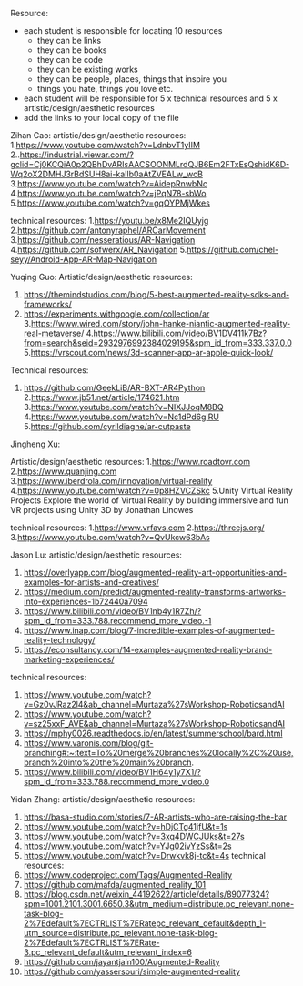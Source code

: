 Resource:
* each student is responsible for locating 10 resources
   * they can be links
   * they can be books
   * they can be code
   * they can be existing works
   * they can be people, places, things that inspire you
   * things you hate, things you love etc.
* each student will be responsible for 5 x technical resources and 5 x artistic/design/aesthetic resources
* add the links to your local copy of the file

Zihan Cao:
artistic/design/aesthetic resources:
1.https://www.youtube.com/watch?v=LdnbvT1yIIM
2..https://industrial.viewar.com/?gclid=Cj0KCQiA0p2QBhDvARIsAACSOONMLrdQJB6Em2FTxEsQshidK6D-Wq2oX2DMHJ3rBdSUH8ai-kaIlb0aAtZVEALw_wcB
3.https://www.youtube.com/watch?v=AidepRnwbNc
4.https://www.youtube.com/watch?v=jPqN78-sbWo
5.https://www.youtube.com/watch?v=gqOYPMjWkes




 technical resources:
1.https://youtu.be/x8Me2IQUyjg
2.https://github.com/antonyraphel/ARCarMovement
3.https://github.com/nesseratious/AR-Navigation
4.https://github.com/sofwerx/AR_Navigation
5.https://github.com/chel-seyy/Android-App-AR-Map-Navigation










Yuqing Guo:
Artistic/design/aesthetic resources:
1. https://themindstudios.com/blog/5-best-augmented-reality-sdks-and-frameworks/
2. https://experiments.withgoogle.com/collection/ar
3.https://www.wired.com/story/john-hanke-niantic-augmented-reality-real-metaverse/
4.https://www.bilibili.com/video/BV1DV411k7Bz?from=search&seid=2932976992384029195&spm_id_from=333.337.0.0
5.https://vrscout.com/news/3d-scanner-app-ar-apple-quick-look/


Technical resources:
1. https://github.com/GeekLiB/AR-BXT-AR4Python
2.https://www.jb51.net/article/174621.htm
3.https://www.youtube.com/watch?v=NIXJJoqM8BQ
4.https://www.youtube.com/watch?v=Nc1dPd6gIRU
5.https://github.com/cyrildiagne/ar-cutpaste






Jingheng Xu:


Artistic/design/aesthetic resources:
1.https://www.roadtovr.com
2.https://www.quanjing.com
3.https://www.iberdrola.com/innovation/virtual-reality
4.https://www.youtube.com/watch?v=0p8HZVCZSkc
5.Unity Virtual Reality Projects Explore the world of Virtual Reality by building immersive and fun VR projects using Unity 3D by Jonathan Linowes


technical resources:
1.https://www.vrfavs.com
2.https://threejs.org/
3.https://www.youtube.com/watch?v=QvUkcw63bAs






Jason Lu: 
artistic/design/aesthetic resources: 
1. https://overlyapp.com/blog/augmented-reality-art-opportunities-and-examples-for-artists-and-creatives/        
2. https://medium.com/predict/augmented-reality-transforms-artworks-into-experiences-1b72440a7094        
3. https://www.bilibili.com/video/BV1nb4y1R7Zh/?spm_id_from=333.788.recommend_more_video.-1        
4. https://www.inap.com/blog/7-incredible-examples-of-augmented-reality-technology/
5. https://econsultancy.com/14-examples-augmented-reality-brand-marketing-experiences/

  technical resources:
1. https://www.youtube.com/watch?v=Gz0vJRaz2l4&ab_channel=Murtaza%27sWorkshop-RoboticsandAI
2. https://www.youtube.com/watch?v=sz25xxF_AVE&ab_channel=Murtaza%27sWorkshop-RoboticsandAI
3. https://mphy0026.readthedocs.io/en/latest/summerschool/bard.html        
4. https://www.varonis.com/blog/git-branching#:~:text=To%20merge%20branches%20locally%2C%20use,branch%20into%20the%20main%20branch.        
5. https://www.bilibili.com/video/BV1H64y1y7X1/?spm_id_from=333.788.recommend_more_video.0 




Yidan Zhang:
artistic/design/aesthetic resources:
1. https://basa-studio.com/stories/7-AR-artists-who-are-raising-the-bar
2. https://www.youtube.com/watch?v=hDjCTg41jfU&t=1s
3. https://www.youtube.com/watch?v=3xq4DWCJUks&t=27s
4. https://www.youtube.com/watch?v=YJg02ivYzSs&t=2s
5. https://www.youtube.com/watch?v=Drwkvk8j-tc&t=4s
 technical resources:
1. https://www.codeproject.com/Tags/Augmented-Reality
2. https://github.com/mafda/augmented_reality_101
3. https://blog.csdn.net/weixin_44192622/article/details/89077324?spm=1001.2101.3001.6650.3&utm_medium=distribute.pc_relevant.none-task-blog-2%7Edefault%7ECTRLIST%7ERatepc_relevant_default&depth_1-utm_source=distribute.pc_relevant.none-task-blog-2%7Edefault%7ECTRLIST%7ERate-3.pc_relevant_default&utm_relevant_index=6
4. https://github.com/jayantjain100/Augmented-Reality
5. https://github.com/yassersouri/simple-augmented-reality
